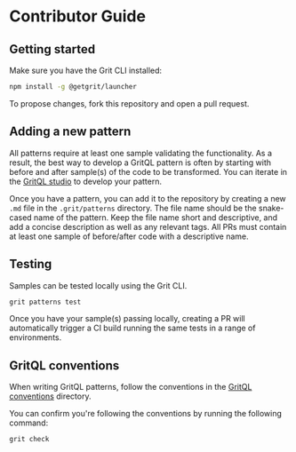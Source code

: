 # Contributor Guide

## Getting started

Make sure you have the Grit CLI installed:

```sh
npm install -g @getgrit/launcher
```

To propose changes, fork this repository and open a pull request.

## Adding a new pattern

All patterns require at least one sample validating the functionality. As a result, the best way to develop a
GritQL pattern is often by starting with before and after sample(s) of the code to be transformed. You can
iterate in the [GritQL studio](https://app.grit.io/studio) to develop your pattern.

Once you have a pattern, you can add it to the repository by creating a new `.md` file in the `.grit/patterns`
directory. The file name should be the snake-cased name of the pattern. Keep the file name short and
descriptive, and add a concise description as well as any relevant tags. All PRs must contain at least
one sample of before/after code with a descriptive name.

## Testing

Samples can be tested locally using the Grit CLI.

```sh
grit patterns test
```

Once you have your sample(s) passing locally, creating a PR will automatically trigger a CI build running the same tests in a range of environments.

## GritQL conventions

When writing GritQL patterns, follow the conventions in the [GritQL conventions](./grit/patterns/gritql_conventions) directory.

You can confirm you're following the conventions by running the following command:

```sh
grit check
```
